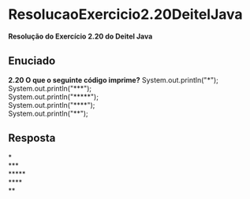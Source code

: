 # ResolucaoExercicio2.20DeitelJava

**Resolução do Exercício 2.20 do Deitel Java**

## Enuciado

**2.20 O que o seguinte código imprime?**
System.out.println("\*"); <br>
System.out.println("\*\*\*"); <br>
System.out.println("\*\*\*\*\*"); <br>
System.out.println("\*\*\*\*"); <br>
System.out.println("\*\*"); <br>

## Resposta

\*<br>
\*\*\*<br>
\*\*\*\*\*<br>
\*\*\*\*<br>
\*\*<br>

